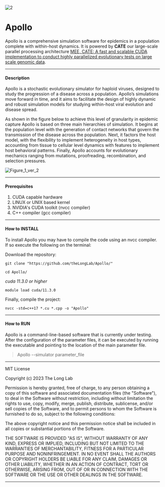 
![2](https://github.com/theLongLab/Apollo/assets/55466094/51519eae-aacc-4afb-87aa-8a6ce20656ef)
# Apollo

Apollo is a comprehensive simulation software for epidemics in a population complete with within-host dynamics. It is powered by **CATE** our large-scale parallel processing architecture [MEE, CATE: A fast and scalable CUDA implementation to conduct highly parallelized evolutionary tests on large scale genomic data](https://doi.org/10.1111/2041-210X.14168).

---
#### Description

Apollo is a stochastic evolutionary simulator for haploid viruses, designed to study the progression of a disease across a population. Apollo’s simulations move forward in time, and it aims to facilitate the design of highly dynamic and robust simulation models for studying within-host viral evolution and disease spread.

As shown in the figure below to achieve this level of granularity in epidemic capture Apollo is based on three main hierarchies of simulation. It begins at the population level with the generation of contact networks that govern the transmission of the disease across the population. Next, it factors the host model, with the flexibility to implement heterogeneity in host types, accounting from tissue to cellular level dynamics with features to implement host behavioral patterns. Finally, Apollo accounts for evolutionary mechanics ranging from mutations, proofreading, recombination, and selection pressures.

![Figure_1_ver_2](https://github.com/theLongLab/Apollo/assets/55466094/e4990d52-bfad-45f6-8a47-52c8767cfbe0)

---
#### Prerequisites

1. CUDA capable hardware
2. LINUX or UNIX based kernel
3. NVIDIA's CUDA toolkit (nvcc compiler)
4. C++ compiler (gcc compiler)

---

#### How to INSTALL

To install Apollo you may have to compile the code using an nvcc compiler. If so execute the following on the terminal:

Download the repository:
````
git clone "https://github.com/theLongLab/Apollo/"
````
````
cd Apollo/
````
*cuda 11.3.0 or higher*
````
module load cuda/11.3.0
````

Finally, compile the project:
````
nvcc -std=c++17 *.cu *.cpp -o "Apollo"
````
---
#### How to RUN

Apollo is a command-line-based software that is currently under testing. After the configuration of the parameter files, it can be executed by running the executable and pointing to the location of the main parameter file.

> Apollo --simulator parameter_file

---
MIT License

Copyright (c) 2023 The Long Lab

Permission is hereby granted, free of charge, to any person obtaining a copy
of this software and associated documentation files (the "Software"), to deal
in the Software without restriction, including without limitation the rights
to use, copy, modify, merge, publish, distribute, sublicense, and/or sell
copies of the Software, and to permit persons to whom the Software is
furnished to do so, subject to the following conditions:

The above copyright notice and this permission notice shall be included in all
copies or substantial portions of the Software.

THE SOFTWARE IS PROVIDED "AS IS", WITHOUT WARRANTY OF ANY KIND, EXPRESS OR
IMPLIED, INCLUDING BUT NOT LIMITED TO THE WARRANTIES OF MERCHANTABILITY,
FITNESS FOR A PARTICULAR PURPOSE AND NONINFRINGEMENT. IN NO EVENT SHALL THE
AUTHORS OR COPYRIGHT HOLDERS BE LIABLE FOR ANY CLAIM, DAMAGES OR OTHER
LIABILITY, WHETHER IN AN ACTION OF CONTRACT, TORT OR OTHERWISE, ARISING FROM,
OUT OF OR IN CONNECTION WITH THE SOFTWARE OR THE USE OR OTHER DEALINGS IN THE
SOFTWARE.

---
